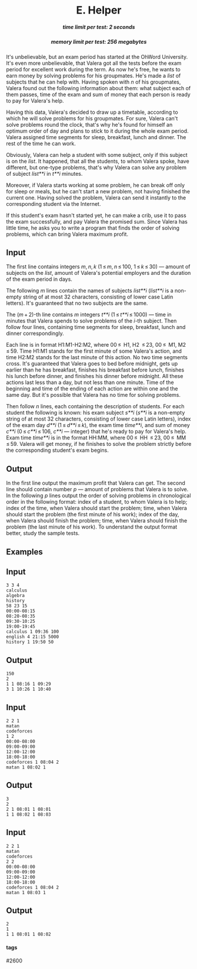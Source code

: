 <h1 style='text-align: center;'> E. Helper</h1>

<h5 style='text-align: center;'>time limit per test: 2 seconds</h5>
<h5 style='text-align: center;'>memory limit per test: 256 megabytes</h5>

It's unbelievable, but an exam period has started at the OhWord University. It's even more unbelievable, that Valera got all the tests before the exam period for excellent work during the term. As now he's free, he wants to earn money by solving problems for his groupmates. He's made a *list* of subjects that he can help with. Having spoken with *n* of his groupmates, Valera found out the following information about them: what subject each of them passes, time of the exam and sum of money that each person is ready to pay for Valera's help.

Having this data, Valera's decided to draw up a timetable, according to which he will solve problems for his groupmates. For sure, Valera can't solve problems round the clock, that's why he's found for himself an optimum order of day and plans to stick to it during the whole exam period. Valera assigned time segments for sleep, breakfast, lunch and dinner. The rest of the time he can work.

Obviously, Valera can help a student with some subject, only if this subject is on the *list*. It happened, that all the students, to whom Valera spoke, have different, but one-type problems, that's why Valera can solve any problem of subject *list**i* in *t**i* minutes.

Moreover, if Valera starts working at some problem, he can break off only for sleep or meals, but he can't start a new problem, not having finished the current one. Having solved the problem, Valera can send it instantly to the corresponding student via the Internet.

If this student's exam hasn't started yet, he can make a crib, use it to pass the exam successfully, and pay Valera the promised sum. Since Valera has little time, he asks you to write a program that finds the order of solving problems, which can bring Valera maximum profit.

## Input

The first line contains integers *m*, *n*, *k* (1 ≤ *m*, *n* ≤ 100, 1 ≤ *k* ≤ 30) — amount of subjects on the *list*, amount of Valera's potential employers and the duration of the exam period in days.

The following *m* lines contain the names of subjects *list**i* (*list**i* is a non-empty string of at most 32 characters, consisting of lower case Latin letters). It's guaranteed that no two subjects are the same.

The (*m* + 2)-th line contains *m* integers *t**i* (1 ≤ *t**i* ≤ 1000) — time in minutes that Valera spends to solve problems of the *i*-th subject. Then follow four lines, containing time segments for sleep, breakfast, lunch and dinner correspondingly.

Each line is in format H1:M1-H2:M2, where 00 ≤  H1, H2  ≤ 23, 00 ≤  M1, M2  ≤ 59. Time H1:M1 stands for the first minute of some Valera's action, and time H2:M2 stands for the last minute of this action. No two time segments cross. It's guaranteed that Valera goes to bed before midnight, gets up earlier than he has breakfast, finishes his breakfast before lunch, finishes his lunch before dinner, and finishes his dinner before midnight. All these actions last less than a day, but not less than one minute. Time of the beginning and time of the ending of each action are within one and the same day. But it's possible that Valera has no time for solving problems.

Then follow *n* lines, each containing the description of students. For each student the following is known: his exam subject *s**i* (*s**i* is a non-empty string of at most 32 characters, consisting of lower case Latin letters), index of the exam day *d**i* (1 ≤ *d**i* ≤ *k*), the exam time *time**i*, and sum of money *c**i* (0 ≤ *c**i* ≤ 106, *c**i* — integer) that he's ready to pay for Valera's help. Exam time *time**i* is in the format HH:MM, where 00 ≤  HH  ≤ 23, 00 ≤  MM  ≤ 59. Valera will get money, if he finishes to solve the problem strictly before the corresponding student's exam begins.

## Output

In the first line output the maximum profit that Valera can get. The second line should contain number *p* — amount of problems that Valera is to solve. In the following *p* lines output the order of solving problems in chronological order in the following format: index of a student, to whom Valera is to help; index of the time, when Valera should start the problem; time, when Valera should start the problem (the first minute of his work); index of the day, when Valera should finish the problem; time, when Valera should finish the problem (the last minute of his work). To understand the output format better, study the sample tests.

## Examples

## Input


```
3 3 4  
calculus  
algebra  
history  
58 23 15  
00:00-08:15  
08:20-08:35  
09:30-10:25  
19:00-19:45  
calculus 1 09:36 100  
english 4 21:15 5000  
history 1 19:50 50  

```
## Output


```
150  
2  
1 1 08:16 1 09:29  
3 1 10:26 1 10:40  

```
## Input


```
2 2 1  
matan  
codeforces  
1 2  
00:00-08:00  
09:00-09:00  
12:00-12:00  
18:00-18:00  
codeforces 1 08:04 2  
matan 1 08:02 1  

```
## Output


```
3  
2  
2 1 08:01 1 08:01  
1 1 08:02 1 08:03  

```
## Input


```
2 2 1  
matan  
codeforces  
2 2  
00:00-08:00  
09:00-09:00  
12:00-12:00  
18:00-18:00  
codeforces 1 08:04 2  
matan 1 08:03 1  

```
## Output


```
2  
1  
1 1 08:01 1 08:02  

```


#### tags 

#2600 